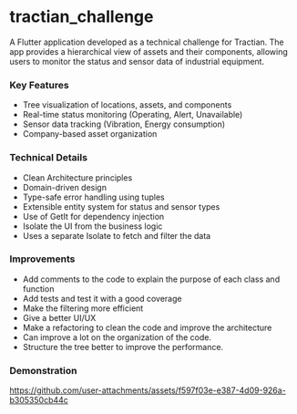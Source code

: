 # tractian_challenge

A Flutter application developed as a technical challenge for Tractian. The app provides a hierarchical view of assets and their components, allowing users to monitor the status and sensor data of industrial equipment.

### Key Features
- Tree visualization of locations, assets, and components
- Real-time status monitoring (Operating, Alert, Unavailable)
- Sensor data tracking (Vibration, Energy consumption)
- Company-based asset organization

### Technical Details
- Clean Architecture principles
- Domain-driven design
- Type-safe error handling using tuples
- Extensible entity system for status and sensor types
- Use of GetIt for dependency injection
- Isolate the UI from the business logic
- Uses a separate Isolate to fetch and filter the data

### Improvements
- Add comments to the code to explain the purpose of each class and function
- Add tests and test it with a good coverage
- Make the filtering more efficient
- Give a better UI/UX
- Make a refactoring to clean the code and improve the architecture
- Can improve a lot on the organization of the code.
- Structure the tree better to improve the performance.

### Demonstration

https://github.com/user-attachments/assets/f597f03e-e387-4d09-926a-b305350cb44c

